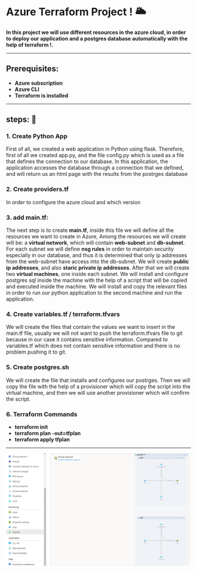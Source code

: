 # Azure Terraform Project ! 🌥️


**In this project we will use different resources in the azure cloud, in order to deploy our application and a postgres database automatically with the help of terraform !.**



---
## Prerequisites:

- **Azure subscription**
- **Azure CLI**
- **Terraform is installed**
  
---

## steps: 🔨

 ### 1. Create Python App
First of all, we created a web application in Python using flask.
Therefore, first of all we created app.py, and the file config.py which is used as a file that defines the connection to our database.
In this application, the application accesses the database through a connection that we defined, and will return us an html page with the results from the postrges database


### 2. Create providers.tf
In order to configure the azure cloud and which version



### 3. add main.tf:
The next step is to create **main.tf**, inside this file we will define all the resources we want to create in Azure,
Among the resources we will create will be: a **virtual network**, which will contain **web-subnet** and **db-subnet**.
For each subnet we will define **nsg rules** in order to maintain security especially in our database, and thus it is determined that only ip addresses from the web-subnet have access into the db-subnet.
We will create **public ip addresses**, and also **staric private ip addresses**.
After that we will create two **virtual machines**, one inside each subnet.
We will install and configure postgres sql inside the machine with the help of a script that will be copied and executed inside the machine.
We will install and copy the relevant files in order to run our python application to the second machine and run the application.


### 4. Create variables.tf / terraform.tfvars
We will create the files that contain the values ​​we want to insert in the main.tf file, usually we will not want to push the terraform.tfvars file to git because in our case it contains sensitive information.
Compared to variables.tf which does not contain sensitive information and there is no problem pushing it to git.



### 5. Create postgres.sh
We will create the file that installs and configures our postrges.
Then we will copy the file with the help of a provisioner which will copy the script into the virtual machine, and then we will use another provisioner which will confirm the script.


### 6. Terraform Commands
- **terraform init**
- **terraform plan -out=tfplan**
- **terraform apply tfplan**




---

![alt text](https://github.com/ofekbarel/Terraform-Project/blob/main/Azure.png?raw=true)
